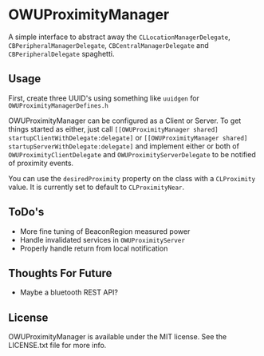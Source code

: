 # OWUProximityManager

A simple interface to abstract away the `CLLocationManagerDelegate`, `CBPeripheralManagerDelegate`, `CBCentralManagerDelegate` and `CBPeripheralDelegate` spaghetti.

## Usage

First, create three UUID's using something like `uuidgen` for `OWUProximityManagerDefines.h`

OWUProximityManager can be configured as a Client or Server. To get things started as either, just call `[[OWUProximityManager shared] startupClientWithDelegate:delegate]` or `[[OWUProximityManager shared] startupServerWithDelegate:delegate]` and implement either or both of `OWUProximityClientDelegate` and `OWUProximityServerDelegate` to be notified of proximity events.

You can use the `desiredProximity` property on the class with a `CLProximity` value. It is currently set to default to `CLProximityNear`.

## ToDo's
- More fine tuning of BeaconRegion measured power
- Handle invalidated services in `OWUProximityServer`
- Properly handle return from local notification

## Thoughts For Future
- Maybe a bluetooth REST API?

## License
OWUProximityManager is available under the MIT license. See the LICENSE.txt file for more info.